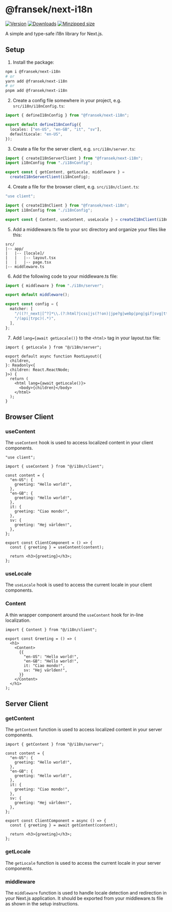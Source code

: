 # @fransek/next-i18n

[![Version](https://img.shields.io/npm/v/@fransek/next-i18n)](https://npmjs.com/package/@fransek/next-i18n)
[![Downloads](https://img.shields.io/npm/dm/@fransek/next-i18n.svg)](https://npmjs.com/package/@fransek/next-i18n)
[![Minzipped size](https://img.shields.io/bundlephobia/minzip/@fransek/next-i18n)](https://bundlephobia.com/package/@fransek/next-i18n)

A simple and type-safe i18n library for Next.js.

## Setup

1. Install the package:

```bash
npm i @fransek/next-i18n
# or
yarn add @fransek/next-i18n
# or
pnpm add @fransek/next-i18n
```

2. Create a config file somewhere in your project, e.g. `src/i18n/i18nConfig.ts`:

```ts
import { defineI18nConfig } from "@fransek/next-i18n";

export default defineI18nConfig({
  locales: ["en-US", "en-GB", "it", "sv"],
  defaultLocale: "en-US",
});
```

3. Create a file for the server client, e.g. `src/i18n/server.ts`:

```ts
import { createI18nServerClient } from "@fransek/next-i18n";
import i18nConfig from "./i18nConfig";

export const { getContent, getLocale, middleware } =
  createI18nServerClient(i18nConfig);
```

4. Create a file for the browser client, e.g. `src/i18n/client.ts`:

```ts
"use client";

import { createI18nClient } from "@fransek/next-i18n";
import i18nConfig from "./i18nConfig";

export const { Content, useContent, useLocale } = createI18nClient(i18nConfig);
```

5. Add a middleware.ts file to your src directory and organize your files like this:

```
src/
|-- app/
|   |-- [locale]/
|   |   |-- layout.tsx
|   |   |-- page.tsx
|-- middleware.ts
```

6. Add the following code to your middleware.ts file:

```ts
import { middleware } from "./i18n/server";

export default middleware();

export const config = {
  matcher: [
    "/((?!_next|[^?]*\\.(?:html?|css|js(?!on)|jpe?g|webp|png|gif|svg|ttf|woff2?|ico|csv|docx?|xlsx?|zip|webmanifest)).*)",
    "/(api|trpc)(.*)",
  ],
};
```

7. Add `lang={await getLocale()}` to the `<html>` tag in your layout.tsx file:

```tsx
import { getLocale } from "@/i18n/server";

export default async function RootLayout({
  children,
}: Readonly<{
  children: React.ReactNode;
}>) {
  return (
    <html lang={await getLocale()}>
      <body>{children}</body>
    </html>
  );
}
```

## Browser Client

### useContent

The `useContent` hook is used to access localized content in your client components.

```tsx
"use client";

import { useContent } from "@/i18n/client";

const content = {
  "en-US": {
    greeting: "Hello world!",
  },
  "en-GB": {
    greeting: "Hello world!",
  },
  it: {
    greeting: "Ciao mondo!",
  },
  sv: {
    greeting: "Hej världen!",
  },
};

export const ClientComponent = () => {
  const { greeting } = useContent(content);

  return <h3>{greeting}</h3>;
};
```

### useLocale

The `useLocale` hook is used to access the current locale in your client components.

### Content

A thin wrapper component around the `useContent` hook for in-line localization.

```tsx
import { Content } from "@/i18n/client";

export const Greeting = () => (
  <h1>
    <Content>
      {{
        "en-US": "Hello world!",
        "en-GB": "Hello world!",
        it: "Ciao mondo!",
        sv: "Hej världen!",
      }}
    </Content>
  </h1>
);
```

## Server Client

### getContent

The `getContent` function is used to access localized content in your server components.

```tsx
import { getContent } from "@/i18n/server";

const content = {
  "en-US": {
    greeting: "Hello world!",
  },
  "en-GB": {
    greeting: "Hello world!",
  },
  it: {
    greeting: "Ciao mondo!",
  },
  sv: {
    greeting: "Hej världen!",
  },
};

export const ClientComponent = async () => {
  const { greeting } = await getContent(content);

  return <h3>{greeting}</h3>;
};
```

### getLocale

The `getLocale` function is used to access the current locale in your server components.

### middleware

The `middleware` function is used to handle locale detection and redirection in your Next.js application. It should be exported from your middleware.ts file as shown in the setup instructions.
